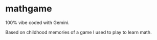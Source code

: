 # mathgame

100% vibe coded with Gemini.

Based on childhood memories of a game I used to play to learn math.
